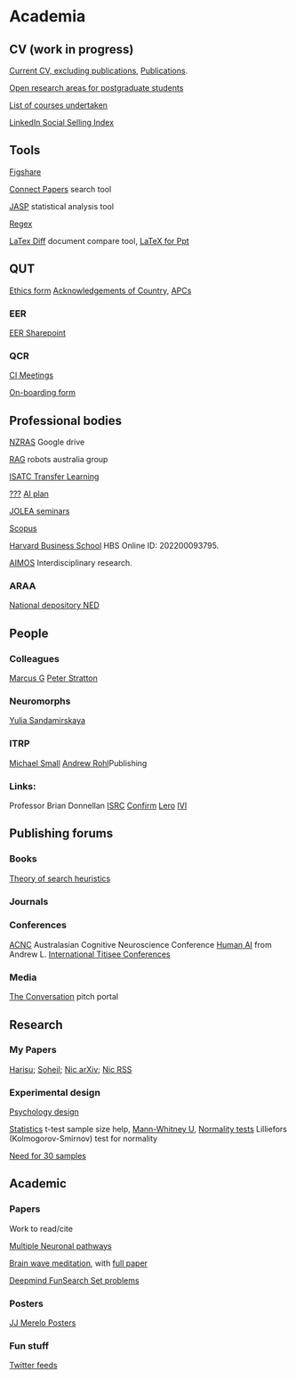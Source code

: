 # Academia 

## CV (work in progress)
[Current CV, excluding publications](), 
[Publications]().

[Open research areas for postgraduate students](HDR_projects.html)

[List of courses undertaken](Training.html)

[LinkedIn Social Selling Index](https://www.linkedin.com/sales/ssi) 

## Tools
[Figshare](https://knowledge.figshare.com/institutions)

[Connect Papers](https://www.connectedpapers.com/) search tool

[JASP](https://jasp-stats.org/) statistical analysis tool

[Regex](https://www.autoregex.xyz/)

[LaTex Diff](https://3142.nl/latex-diff/) document compare tool, [LaTeX for Ppt](https://www.jonathanleroux.org/software/iguanatex/)

## QUT
[Ethics form](https://ethics-forms.research.qut.edu.au/)
[Acknowledgements of Country](https://brand-centre.qut.edu.au/bms/category/browse.cfm?category=1407), 
[APCs](https://qutvirtual4.qut.edu.au/group/staff/research/publishing-and-impact/open-access/apply-for-apc-support)

### EER
[EER Sharepoint](https://connectqutedu.sharepoint.com/sites/EERSchoolInternalInformation)

### QCR
[CI Meetings](https://wiki.qut.edu.au/display/cyphy/CI+Meetings)

[On-boarding form](https://forms.office.com/Pages/ResponsePage.aspx?id=o1IL3MVo90SIHZOD2IULlo8Y8udAS4pAg8yoEh1iaaZUNkdDWEJVODdJVUhOWFNRWUJPU0QzNjUxNy4u)

## Professional bodies
[NZRAS](https://drive.google.com/drive/folders/0AAm8eYdAbB5cUk9PVA) Google drive

[RAG](https://roboausnet.com.au/news/) robots australia group

[ISATC Transfer Learning](https://homepages.ecs.vuw.ac.nz/~xuebing/IEEE/TF_TransferLearning-TransferOptimization.html)

<!-- Journals, conferences and tools -->

[???](https://app.ithenticate.com/en_us/folder)
[AI plan](https://www.industry.gov.au/data-and-publications/australias-artificial-intelligence-action-plan)

[JOLEA seminars](https://event.cwi.nl/jolea/)

[Scopus](https://www.scopus.com/authid/detail.uri?authorId=17433255300)

[Harvard Business School](https://account.myhbx.org/MyDashboard?qs=D8ODHnKU37VPZFru5J2hVF0WPROntHLRG%2FYBCcLheX4%3D) HBS Online ID: 202200093795.

[AIMOS](https://aimos.community/) Interdisciplinary research.

### ARAA
[National depository NED](https://ned.gov.au/ned/)

## People

### Colleagues 
[Marcus G](https://marcusgal.github.io/)
[Peter Stratton](https://mind2mojo.wordpress.com/)

### Neuromorphs
[Yulia Sandamirskaya](http://sandamirskaya.eu/)

### ITRP
[Michael Small](https://research-repository.uwa.edu.au/en/persons/michael-small)
[Andrew Rohl](https://staffportal.curtin.edu.au/staff/profile/view/andrew-rohl-d7560432/)Publishing

### Links: 
Professor Brian Donnellan
[ISRC](https://www.ulster.ac.uk/research/topic/computer-science/intelligent-systems-research-centre)
[Confirm](https://confirm.ie/)
[Lero](https://lero.ie/)
[IVI](https://ivi.ie/)

## Publishing forums

### Books
[Theory of search heuristics](https://www.google.com.au/books/edition/Theory_of_Randomized_Search_Heuristics/Y2OtGyL6gyUC?hl=en&gbpv=1&printsec=frontcover)

### Journals

### Conferences
[ACNC](https://www.acns.org.au/conferences/) Australasian Cognitive Neuroscience Conference 
[Human AI](https://hmieai2022.cs.umu.se/index.php/schedule/) from Andrew L.
[International Titisee Conferences](https://www.bifonds.de/de/titisee-konferenzen/upcoming-itcs.html)

### Media 
[The Conversation](https://theconversation.com/au/pitches) pitch portal

## Research

### My Papers

[Harisu](https://ieeexplore.ieee.org/document/9516955?source=authoralert); 
[Soheil](https://www.sciencedirect.com/science/article/abs/pii/S1364032122000259); 
[Nic arXiv](https://arxiv.org/abs/2302.06039); 
[Nic RSS](https://openreview.net/group?id=roboticsfoundation.org/RSS/2024/Conference/Authors&referrer=%5BHomepage%5D(%2F))

### Experimental design
[Psychology design](https://opentext.wsu.edu/carriecuttler/chapter/experimental-design/)

[Statistics](https://www.scalestatistics.com/sample-size-for-wilcoxon-test.html) t-test sample size help, [Mann-Whitney U](https://sphweb.bumc.bu.edu/otlt/mph-modules/bs/bs704_nonparametric/bs704_nonparametric4.html), [Normality tests](https://www.statisticshowto.com/lilliefors-test/) Lilliefors (Kolmogorov-Smirnov) test for normality

[Need for 30 samples](https://sphweb.bumc.bu.edu/otlt/mph-modules/bs/bs704_nonparametric/bs704_nonparametric4.html)

## Academic 

### Papers
Work to read/cite

[Multiple Neuronal pathways](https://www.nature.com/articles/s41467-023-43971-z) 

[Brain wave meditation](https://pubmed.ncbi.nlm.nih.gov/37777153/), with [full paper](https://www.sciencedirect.com/science/article/abs/pii/S0028393223002282?via%3Dihub) 

[Deepmind FunSearch Set problems](https://www.nature.com/articles/d41586-023-04043-w) 


### Posters

[JJ Merelo Posters](https://jjmerelo.medium.com/make-your-poster-presentation-awesome-97d021258d78)

### Fun stuff
[Twitter feeds](https://www.editage.com/insights/ko/node/5324)
